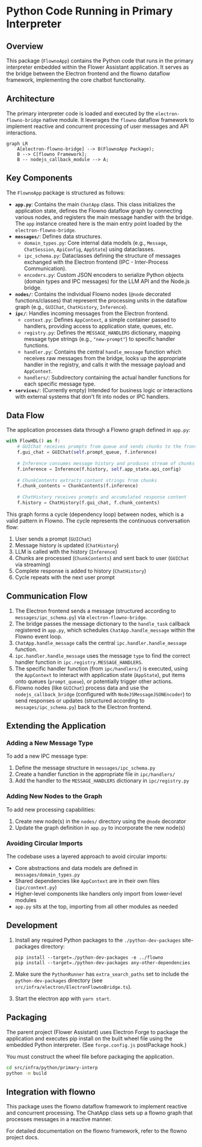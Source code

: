# Python Code Running in Primary Interpreter

## Overview

This package (`FlownoApp`) contains the Python code that runs in the primary interpreter embedded within the Flower Assistant application. It serves as the bridge between the Electron frontend and the flowno dataflow framework, implementing the core chatbot functionality.

## Architecture

The primary interpreter code is loaded and executed by the `electron-flowno-bridge` native module. It leverages the `flowno` dataflow framework to implement reactive and concurrent processing of user messages and API interactions.

```mermaid
graph LR
    A[electron-flowno-bridge] --> B(FlownoApp Package);
    B --> C[flowno Framework];
    B -- nodejs_callback_module --> A;
```

## Key Components

The `FlownoApp` package is structured as follows:

*   **`app.py`**: Contains the main `ChatApp` class. This class initializes the application state, defines the Flowno dataflow graph by connecting various nodes, and registers the main message handler with the bridge. The `app` instance created here is the main entry point loaded by the `electron-flowno-bridge`.
*   **`messages/`**: Defines data structures.
    *   `domain_types.py`: Core internal data models (e.g., `Message`, `ChatSession`, `ApiConfig`, `AppState`) using dataclasses.
    *   `ipc_schema.py`: Dataclasses defining the structure of messages exchanged with the Electron frontend (IPC - Inter-Process Communication).
    *   `encoders.py`: Custom JSON encoders to serialize Python objects (domain types and IPC messages) for the LLM API and the Node.js bridge.
*   **`nodes/`**: Contains the individual Flowno nodes (`@node` decorated functions/classes) that represent the processing units in the dataflow graph (e.g., `GUIChat`, `ChatHistory`, `Inference`).
*   **`ipc/`**: Handles incoming messages from the Electron frontend.
    *   `context.py`: Defines `AppContext`, a simple container passed to handlers, providing access to application state, queues, etc.
    *   `registry.py`: Defines the `MESSAGE_HANDLERS` dictionary, mapping message type strings (e.g., `"new-prompt"`) to specific handler functions.
    *   `handler.py`: Contains the central `handle_message` function which receives raw messages from the bridge, looks up the appropriate handler in the registry, and calls it with the message payload and `AppContext`.
    *   `handlers/`: Subdirectory containing the actual handler functions for each specific message type.
*   **`services/`**: (Currently empty) Intended for business logic or interactions with external systems that don't fit into nodes or IPC handlers.

## Data Flow

The application processes data through a Flowno graph defined in `app.py`:

```python
with FlowHDL() as f:
    # GUIChat receives prompts from queue and sends chunks to the frontend
    f.gui_chat = GUIChat(self.prompt_queue, f.inference)
    
    # Inference consumes message history and produces stream of chunks
    f.inference = Inference(f.history, self.app_state.api_config)
    
    # ChunkContents extracts content strings from chunks
    f.chunk_contents = ChunkContents(f.inference)
    
    # ChatHistory receives prompts and accumulated response content
    f.history = ChatHistory(f.gui_chat, f.chunk_contents)
```

This graph forms a cycle (dependency loop) between nodes, which is a valid pattern in Flowno. The cycle represents the continuous conversation flow:
1. User sends a prompt (`GUIChat`)
2. Message history is updated (`ChatHistory`)
3. LLM is called with the history (`Inference`)
4. Chunks are processed (`ChunkContents`) and sent back to user (`GUIChat` via streaming)
5. Complete response is added to history (`ChatHistory`)
6. Cycle repeats with the next user prompt

## Communication Flow

1.  The Electron frontend sends a message (structured according to `messages/ipc_schema.py`) via `electron-flowno-bridge`.
2.  The bridge passes the message dictionary to the `handle_task` callback registered in `app.py`, which schedules `ChatApp.handle_message` within the Flowno event loop.
3.  `ChatApp.handle_message` calls the central `ipc.handler.handle_message` function.
4.  `ipc.handler.handle_message` uses the message `type` to find the correct handler function in `ipc.registry.MESSAGE_HANDLERS`.
5.  The specific handler function (from `ipc/handlers/`) is executed, using the `AppContext` to interact with application state (`AppState`), put items onto queues (`prompt_queue`), or potentially trigger other actions.
6.  Flowno nodes (like `GUIChat`) process data and use the `nodejs_callback_bridge` (configured with `NodeJSMessageJSONEncoder`) to send responses or updates (structured according to `messages/ipc_schema.py`) back to the Electron frontend.

## Extending the Application

### Adding a New Message Type

To add a new IPC message type:

1. Define the message structure in `messages/ipc_schema.py`
2. Create a handler function in the appropriate file in `ipc/handlers/`
3. Add the handler to the `MESSAGE_HANDLERS` dictionary in `ipc/registry.py`

### Adding New Nodes to the Graph

To add new processing capabilities:

1. Create new node(s) in the `nodes/` directory using the `@node` decorator
2. Update the graph definition in `app.py` to incorporate the new node(s)

### Avoiding Circular Imports

The codebase uses a layered approach to avoid circular imports:
- Core abstractions and data models are defined in `messages/domain_types.py`
- Shared dependencies like `AppContext` are in their own files (`ipc/context.py`)
- Higher-level components like handlers only import from lower-level modules
- `app.py` sits at the top, importing from all other modules as needed

## Development

1. Install any required Python packages to the `./python-dev-packages` site-packages directory:
   ```
   pip install --target=./python-dev-packages -e ../flowno
   pip install --target=./python-dev-packages any-other-dependencies
   ```

2. Make sure the `PythonRunner` has `extra_search_paths` set to include the `python-dev-packages` directory (see `src/infra/electron/ElectronFlownoBridge.ts`).

3. Start the electron app with `yarn start`.

## Packaging

The parent project (Flower Assistant) uses Electron Forge to package the application and executes pip install on the built wheel file using the embedded Python interpreter. (See `forge.config.js` postPackage hook.)

You must construct the wheel file before packaging the application.

```bash
cd src/infra/python/primary-interp
python -m build
```
## Integration with flowno

This package uses the flowno dataflow framework to implement reactive and concurrent processing. The ChatApp class sets up a flowno graph that processes messages in a reactive manner.

For detailed documentation on the flowno framework, refer to the flowno project docs.
